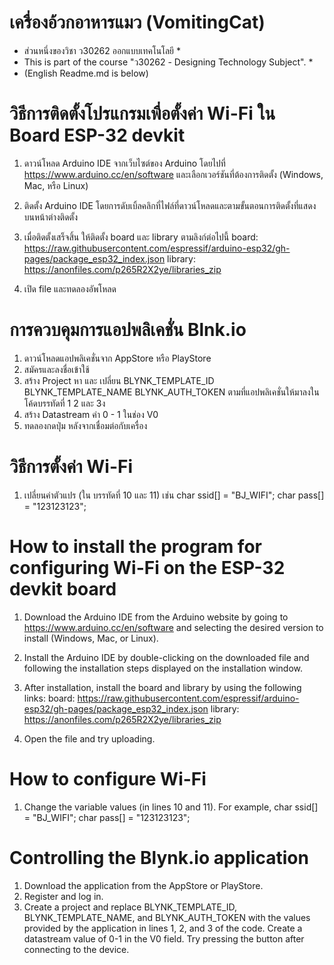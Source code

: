# เครื่องอ้วกอาหารแมว (VomitingCat)
* ส่วนหนึ่งของวิชา ว30262 ออกแบบเทคโนโลยี *
* This is part of the course "ว30262 - Designing Technology Subject". *  
* (English Readme.md is below)

# วิธีการติดตั้งโปรแกรมเพื่อตั้งค่า Wi-Fi ใน Board ESP-32 devkit
1. ดาวน์โหลด Arduino IDE จากเว็บไซต์ของ Arduino โดยไปที่ https://www.arduino.cc/en/software และเลือกเวอร์ชันที่ต้องการติดตั้ง (Windows, Mac, หรือ Linux)

2. ติดตั้ง Arduino IDE โดยการดับเบิ้ลคลิกที่ไฟล์ที่ดาวน์โหลดและตามขั้นตอนการติดตั้งที่แสดงบนหน้าต่างติดตั้ง

3. เมื่อติดตั้งเสร็จสิ้น ให้ติดตั้ง board และ library ตามลิงก์ต่อไปนี้
    board:  https://raw.githubusercontent.com/espressif/arduino-esp32/gh-pages/package_esp32_index.json
    library: https://anonfiles.com/p265R2X2ye/libraries_zip

4. เปิด file และทดลองอัพโหลด

# การควบคุมการแอปพลิเคชั่น Blnk.io
1. ดาวน์โหลดแอปพลิเคชั่นจาก AppStore หรือ PlayStore
2. สมัครและลงชื่อเข้าใช้
3. สร้าง Project หา และ เปลี่ยน BLYNK_TEMPLATE_ID BLYNK_TEMPLATE_NAME BLYNK_AUTH_TOKEN ตามที่แอปพลิเคชั่นให้มาลงในโค้ดบรรทัดที่ 1 2 และ 3ง
4. สร้าง Datastream ค่า 0 - 1 ในช่อง V0
5. ทดลองกดปุ่ม หลังจากเชื่อมต่อกับเครื่อง

# วิธีการตั้งค่า Wi-Fi
 1. เปลี่ยนค่าตัวแปร (ใน บรรทัดที่ 10 และ 11)
    เช่น char ssid[] = "BJ_WIFI";
        char pass[] = "123123123";
                

# How to install the program for configuring Wi-Fi on the ESP-32 devkit board
1.  Download the Arduino IDE from the Arduino website by going to https://www.arduino.cc/en/software and selecting the desired version to install (Windows, Mac, or Linux).

2.  Install the Arduino IDE by double-clicking on the downloaded file and following the installation steps displayed on the installation window.

3.  After installation, install the board and library by using the following links:
      board: https://raw.githubusercontent.com/espressif/arduino-esp32/gh-pages/package_esp32_index.json
      library: https://anonfiles.com/p265R2X2ye/libraries_zip

4.  Open the file and try uploading.

# How to configure Wi-Fi
  1. Change the variable values (in lines 10 and 11).
  For example, char ssid[] = "BJ_WIFI";
               char pass[] = "123123123";

# Controlling the Blynk.io application
  1. Download the application from the AppStore or PlayStore.
  2. Register and log in.
  3. Create a project and replace BLYNK_TEMPLATE_ID, BLYNK_TEMPLATE_NAME, and BLYNK_AUTH_TOKEN with the values provided by the application in lines 1, 2, and 3 of the code.
Create a datastream value of 0-1 in the V0 field.
Try pressing the button after connecting to the device.        
     
